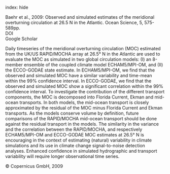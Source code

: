 index: hide

<div class="Citation">

  <div class="Citation-body">
    <div class="Citation-text">Baehr et al., 2009: Observed and simulated estimates of the meridional overturning circulation at 26.5 N in the Atlantic. <span class="Article-journal">Ocean Science, </span><span class="Article-volume">5, </span>575-589pp.</div>
    <div class="Citation-links">
      <div class="CitationLink" data-href="https://doi.org/10.5194/os-5-575-2009">
        <div class="CitationLink-icon CitationLink-Doi"></div>
        <div class="CitationLink-text">DOI</div>
      </div>
      <div class="CitationLink" data-href="https://scholar.google.com/scholar?q=10.5194/os-5-575-2009">
        <div class="CitationLink-icon CitationLink-Scholar"></div>
        <div class="CitationLink-text">Google Scholar</div>
      </div>
    </div>
  </div>
</div>

Daily timeseries of the meridional overturning circulation (MOC) estimated from the UK/US RAPID/MOCHA array at 26.5° N in the Atlantic are used to evaluate the MOC as simulated in two global circulation models: (I) an 8-member ensemble of the coupled climate model ECHAM5/MPI-OM, and (II) the ECCO-GODAE state estimate. In ECHAM5/MPI-OM, we find that the observed and simulated MOC have a similar variability and time-mean within the 99% confidence interval. In ECCO-GODAE, we find that the observed and simulated MOC show a significant correlation within the 99% confidence interval. To investigate the contribution of the different transport components, the MOC is decomposed into Florida Current, Ekman and mid-ocean transports. In both models, the mid-ocean transport is closely approximated by the residual of the MOC minus Florida Current and Ekman transports. As the models conserve volume by definition, future comparisons of the RAPID/MOCHA mid-ocean transport should be done against the residual transport in the models. The similarity in the variance and the correlation between the RAPID/MOCHA, and respectively ECHAM5/MPI-OM and ECCO-GODAE MOC estimates at 26.5° N is encouraging in the context of estimating (natural) variability in climate simulations and its use in climate change signal-to-noise detection analyses. Enhanced confidence in simulated hydrographic and transport variability will require longer observational time series.

<div class="Citation-copy">
&copy; Copernicus GmbH, 2009
</div>